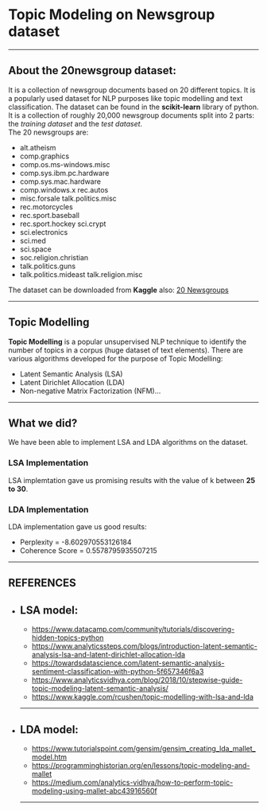 # Topic Modeling on Newsgroup dataset 
---
  ## About the 20newsgroup dataset:
It is a collection of newsgroup documents based on 20 different topics. It is a popularly used dataset for NLP purposes like topic modelling and text classification. The dataset can be found in the **scikit-learn** library of python. It is a collection of roughly 20,000 newsgroup documents split into 2 parts: the *training dataset* and the *test dataset*. 
<br/>The 20 newsgroups are:
* alt.atheism
* comp.graphics
* comp.os.ms-windows.misc
* comp.sys.ibm.pc.hardware
* comp.sys.mac.hardware
* comp.windows.x rec.autos
* misc.forsale talk.politics.misc
* rec.motorcycles
* rec.sport.baseball
* rec.sport.hockey sci.crypt
* sci.electronics
* sci.med
* sci.space
* soc.religion.christian
* talk.politics.guns
* talk.politics.mideast talk.religion.misc

The dataset can be downloaded from **Kaggle** also: [20 Newsgroups](https://www.kaggle.com/crawford/20-newsgroups "20 Newsgroups")

---
  ## Topic Modelling
**Topic Modelling** is a popular unsupervised NLP technique to identify the number of topics in a corpus (huge dataset of text elements). There are various algorithms developed for the purpose of Topic Modelling:
* Latent Semantic Analysis (LSA)
* Latent Dirichlet Allocation (LDA)
* Non-negative Matrix Factorization (NFM)...

---
  ## What we did?
We have been able to implement LSA and LDA algorithms on the dataset.
  ### LSA Implementation
LSA implemtation gave us promising results with the value of k between **25 to 30**.
  ### LDA Implementation
LDA implementation gave us good results:<br/>
* Perplexity = -8.602970553126184
* Coherence Score = 0.5578795935507215 

---
## REFERENCES
* LSA model:
  ---
  * https://www.datacamp.com/community/tutorials/discovering-hidden-topics-python
  * https://www.analyticssteps.com/blogs/introduction-latent-semantic-analysis-lsa-and-latent-dirichlet-allocation-lda
  * https://towardsdatascience.com/latent-semantic-analysis-sentiment-classification-with-python-5f657346f6a3
  * https://www.analyticsvidhya.com/blog/2018/10/stepwise-guide-topic-modeling-latent-semantic-analysis/
  * https://www.kaggle.com/rcushen/topic-modelling-with-lsa-and-lda
  
  ---
* LDA model:
  ---
  * https://www.tutorialspoint.com/gensim/gensim_creating_lda_mallet_model.htm
  * https://programminghistorian.org/en/lessons/topic-modeling-and-mallet
  * https://medium.com/analytics-vidhya/how-to-perform-topic-modeling-using-mallet-abc43916560f

  ---
